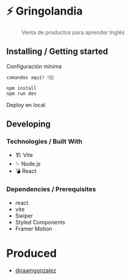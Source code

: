 
#  ⚡ Gringolandia
> Venta de productos para aprender Inglés


## Installing / Getting started

Configuración mínima

```shell
comandos aquí! 👇🏽

npm install
npm run dev
```

Deploy en local

## Developing

### Technologies / Built With
- 🏗  Vite
- ✨ Node.js
- 💣 React

### Dependencies / Prerequisites

- react
- vite
- Swiper
- Styled Components
- Framer Motion


# Produced
- [@raamgonzalez](https://github.com/raamgonzalez)

